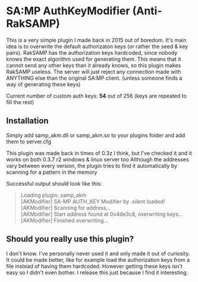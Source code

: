 # SA:MP AuthKeyModifier (Anti-RakSAMP)
This is a very simple plugin I made back in 2015 out of boredom.
It's main idea is to overwrite the default authorizaton keys (or rather the seed & key pairs).
RakSAMP has the authorization keys hardcoded, since nobody knows the exact algorithm used for generating them.
This means that it cannot send any other keys than it already knows, so this plugin makes RakSAMP useless.
The server will just reject any connection made with ANYTHING else than the original SA:MP client.
(unless someone finds a way of generating these keys)

Current number of custom auth keys: **54** out of 256 (keys are repeated to fill the rest)

## Installation
Simply add samp_akm.dll or samp_akm.so to your plugins folder and add them to server.cfg

This plugin was made back in times of 0.3z I think, but I've checked it and it works on both 0.3.7 r2 windows & linux server too
Although the addresses vary between every version, the plugin tries to find it automatically by scanning for a pattern in the memory

Successful output should look like this:
> Loading plugin: samp_akm  
> [AKModifier] SA-MP AUTH_KEY Modifier by .silent loaded!  
> [AKModifier] Scanning for address...  
> [AKModifier] Start address found at 0x4de3c8, overwriting keys...  
> [AKModifier] Finished overwriting...  

## Should you really use this plugin?
I don't know. I've personally never used it and only made it out of curiosity.
It could be made better, like for example load the authorization keys from a file instead of having them hardcoded.
However getting these keys isn't easy so I didn't even bother.
I release this just because I find it interesting.